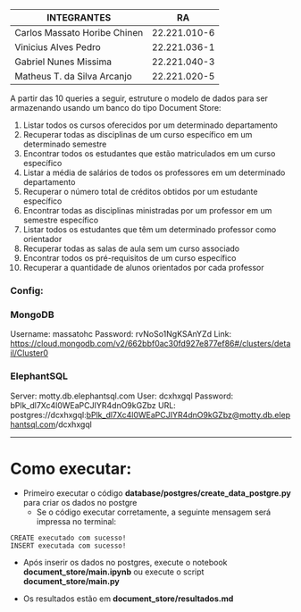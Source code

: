 | INTEGRANTES                  | RA           |
| ---------------------------- | ------------ |
| Carlos Massato Horibe Chinen | 22.221.010-6 |
| Vinicius Alves Pedro         | 22.221.036-1 |
| Gabriel Nunes Missima        | 22.221.040-3 |
| Matheus T. da Silva Arcanjo  | 22.221.020-5 |

A partir das 10 queries a seguir, estruture o modelo de dados para ser armazenando usando um banco do tipo Document Store:

1. Listar todos os cursos oferecidos por um determinado departamento
2. Recuperar todas as disciplinas de um curso específico em um determinado semestre
3. Encontrar todos os estudantes que estão matriculados em um curso específico
4. Listar a média de salários de todos os professores em um determinado departamento
5. Recuperar o número total de créditos obtidos por um estudante específico
6. Encontrar todas as disciplinas ministradas por um professor em um semestre específico
7. Listar todos os estudantes que têm um determinado professor como orientador
8. Recuperar todas as salas de aula sem um curso associado
9. Encontrar todos os pré-requisitos de um curso específico
10. Recuperar a quantidade de alunos orientados por cada professor

### Config:
### MongoDB
Username: massatohc
Password: rvNoSo1NgKSAnYZd
Link: https://cloud.mongodb.com/v2/662bbf0ac30fd927e877ef86#/clusters/detail/Cluster0

### ElephantSQL
Server:	motty.db.elephantsql.com
User: dcxhxgql
Password: bPlk_dl7Xc4l0WEaPCJIYR4dnO9kGZbz
URL: postgres://dcxhxgql:bPlk_dl7Xc4l0WEaPCJIYR4dnO9kGZbz@motty.db.elephantsql.com/dcxhxgql

---

# Como executar:
* Primeiro executar o código **database/postgres/create_data_postgre.py** para criar os dados no postgre
  * Se o código executar corretamente, a seguinte mensagem será impressa no terminal:
```
CREATE executado com sucesso!
INSERT executada com sucesso!
```
* Após inserir os dados no postgres, execute o notebook **document_store/main.ipynb** ou execute o script **document_store/main.py**

* Os resultados estão em **document_store/resultados.md**
